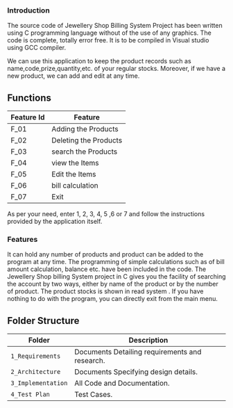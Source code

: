 ### Introduction

The source code of Jewellery Shop Billing System Project  has been written using C programming language without of the use of any graphics. The code is complete, totally error free. It is to be compiled in Visual studio using GCC compiler.

We can use this application to keep the product records such as name,code,prize,quantity,etc. of your regular stocks. Moreover, if we have a new product, we can add and edit  at any time.



## Functions 

| Feature Id | Feature |
| -----------|---------|
|F_01| Adding the Products  |
|F_02| Deleting the Products  |
|F_03| search the Products |
|F_04| view the Items |
|F_05| Edit the Items |
|F_06| bill calculation|
|F_07| Exit|

As per your need, enter 1, 2, 3, 4, 5 ,6 or 7 and follow the instructions provided by the application itself.

### Features

It can hold any number of products and product can be added to the program at any time.
The programming of simple calculations such as of bill amount calculation, balance etc. have been included in the code.
The Jewellery Shop billing System project in C gives you the facility of searching the account by two ways, either by name of the product or by the number of product.
The product stocks is shown in read system .
If you have nothing to do with the program, you can directly exit from the main menu.

## Folder Structure
Folder               | Description
-------------------  | -----------------------------------------
`1_Requirements`     | Documents Detailing requirements and research.
`2_Architecture`     | Documents Specifying design details.
`3_Implementation`   | All Code and Documentation.
`4_Test Plan`| Test Cases.

